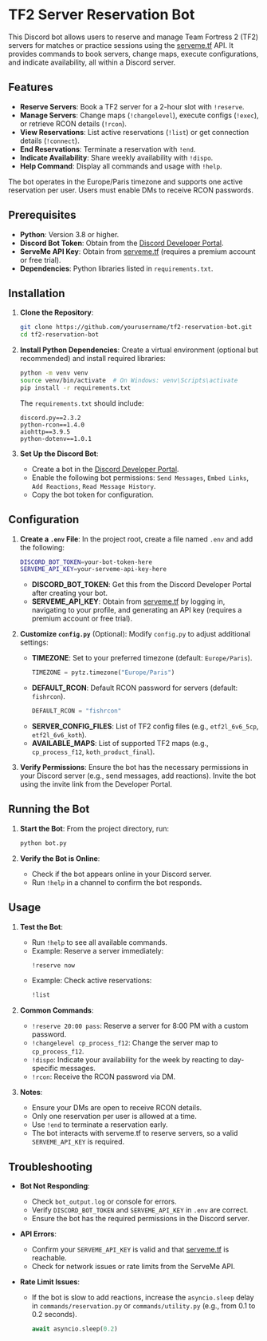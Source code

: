 # TF2 Server Reservation Bot

This Discord bot allows users to reserve and manage Team Fortress 2 (TF2) servers for matches or practice sessions using the [serveme.tf](https://serveme.tf/) API. It provides commands to book servers, change maps, execute configurations, and indicate availability, all within a Discord server.

## Features

- **Reserve Servers**: Book a TF2 server for a 2-hour slot with `!reserve`.
- **Manage Servers**: Change maps (`!changelevel`), execute configs (`!exec`), or retrieve RCON details (`!rcon`).
- **View Reservations**: List active reservations (`!list`) or get connection details (`!connect`).
- **End Reservations**: Terminate a reservation with `!end`.
- **Indicate Availability**: Share weekly availability with `!dispo`.
- **Help Command**: Display all commands and usage with `!help`.

The bot operates in the Europe/Paris timezone and supports one active reservation per user. Users must enable DMs to receive RCON passwords.

## Prerequisites

- **Python**: Version 3.8 or higher.
- **Discord Bot Token**: Obtain from the [Discord Developer Portal](https://discord.com/developers/applications).
- **ServeMe API Key**: Obtain from [serveme.tf](https://serveme.tf/) (requires a premium account or free trial).
- **Dependencies**: Python libraries listed in `requirements.txt`.

## Installation

1. **Clone the Repository**:
   ```bash
   git clone https://github.com/yourusername/tf2-reservation-bot.git
   cd tf2-reservation-bot
   ```

2. **Install Python Dependencies**:
   Create a virtual environment (optional but recommended) and install required libraries:
   ```bash
   python -m venv venv
   source venv/bin/activate  # On Windows: venv\Scripts\activate
   pip install -r requirements.txt
   ```

   The `requirements.txt` should include:
   ```
   discord.py==2.3.2
   python-rcon==1.4.0
   aiohttp==3.9.5
   python-dotenv==1.0.1
   ```

3. **Set Up the Discord Bot**:
   - Create a bot in the [Discord Developer Portal](https://discord.com/developers/applications).
   - Enable the following bot permissions: `Send Messages`, `Embed Links`, `Add Reactions`, `Read Message History`.
   - Copy the bot token for configuration.

## Configuration

1. **Create a `.env` File**:
   In the project root, create a file named `.env` and add the following:
   ```bash
   DISCORD_BOT_TOKEN=your-bot-token-here
   SERVEME_API_KEY=your-serveme-api-key-here
   ```

   - **DISCORD_BOT_TOKEN**: Get this from the Discord Developer Portal after creating your bot.
   - **SERVEME_API_KEY**: Obtain from [serveme.tf](https://serveme.tf/) by logging in, navigating to your profile, and generating an API key (requires a premium account or free trial).

2. **Customize `config.py`** (Optional):
   Modify `config.py` to adjust additional settings:
   - **TIMEZONE**: Set to your preferred timezone (default: `Europe/Paris`).
     ```python
     TIMEZONE = pytz.timezone("Europe/Paris")
     ```
   - **DEFAULT_RCON**: Default RCON password for servers (default: `fishrcon`).
     ```python
     DEFAULT_RCON = "fishrcon"
     ```
   - **SERVER_CONFIG_FILES**: List of TF2 config files (e.g., `etf2l_6v6_5cp`, `etf2l_6v6_koth`).
   - **AVAILABLE_MAPS**: List of supported TF2 maps (e.g., `cp_process_f12`, `koth_product_final`).

3. **Verify Permissions**:
   Ensure the bot has the necessary permissions in your Discord server (e.g., send messages, add reactions). Invite the bot using the invite link from the Developer Portal.

## Running the Bot

1. **Start the Bot**:
   From the project directory, run:
   ```bash
   python bot.py
   ```

2. **Verify the Bot is Online**:
   - Check if the bot appears online in your Discord server.
   - Run `!help` in a channel to confirm the bot responds.

## Usage

1. **Test the Bot**:
   - Run `!help` to see all available commands.
   - Example: Reserve a server immediately:
     ```bash
     !reserve now
     ```
   - Example: Check active reservations:
     ```bash
     !list
     ```

2. **Common Commands**:
   - `!reserve 20:00 pass`: Reserve a server for 8:00 PM with a custom password.
   - `!changelevel cp_process_f12`: Change the server map to `cp_process_f12`.
   - `!dispo`: Indicate your availability for the week by reacting to day-specific messages.
   - `!rcon`: Receive the RCON password via DM.

3. **Notes**:
   - Ensure your DMs are open to receive RCON details.
   - Only one reservation per user is allowed at a time.
   - Use `!end` to terminate a reservation early.
   - The bot interacts with serveme.tf to reserve servers, so a valid `SERVEME_API_KEY` is required.

## Troubleshooting

- **Bot Not Responding**:
  - Check `bot_output.log` or console for errors.
  - Verify `DISCORD_BOT_TOKEN` and `SERVEME_API_KEY` in `.env` are correct.
  - Ensure the bot has the required permissions in the Discord server.

- **API Errors**:
  - Confirm your `SERVEME_API_KEY` is valid and that [serveme.tf](https://serveme.tf/) is reachable.
  - Check for network issues or rate limits from the ServeMe API.

- **Rate Limit Issues**:
  - If the bot is slow to add reactions, increase the `asyncio.sleep` delay in `commands/reservation.py` or `commands/utility.py` (e.g., from 0.1 to 0.2 seconds).
    ```python
    await asyncio.sleep(0.2)
    ```
